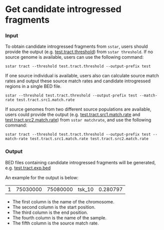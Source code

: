# Get candidate introgressed fragments

### Input

To obtain candidate introgressed fragments from `sstar`, users should provide the output (e.g. [test.tract.threshold](https://github.com/xin-huang/sstar/blob/main/tests/data/test.tract.threshold)) from `sstar threshold`. If no source genome is available, users can use the following command:

	sstar tract --threshold test.tract.threshold --output-prefix test

If one source individual is available, users also can calculate source match rates and output these source match rates and candidate introgressed regions in a single BED file.

	sstar --threshold test.tract.threshold --output-prefix test --match-rate test.tract.src1.match.rate

If source genomes from two different source populations are available, users could provide the output (e.g. [test.tract.src1.match.rate](https://github.com/xin-huang/sstar/blob/main/tests/data/test.tract.src1.match.rate) and [test.tract.src2.match.rate](https://github.com/xin-huang/sstar/blob/main/tests/data/test.tract.src2.match.rate)) from `sstar matchrate`, and use the following command:

	sstar tract --threshold test.tract.threshold --output-prefix test --match-rate test.tract.src1.match.rate test.tract.src2.match.rate

### Output

BED files containing candidate introgressed fragments will be generated, e.g. [test.tract.exp.bed](https://github.com/xin-huang/sstar/blob/main/tests/results/test.tract.exp.bed)

An example for the output is below:

|   |          |          |        |          |
| - | -        | -        | -      | -        |
| 1 | 75030000 | 75080000 | tsk_10 | 0.280797 |

- The first column is the name of the chromosome.
- The second column is the start position.
- The third column is the end position.
- The fourth column is the name of the sample.
- The fifth column is the source match rate.
